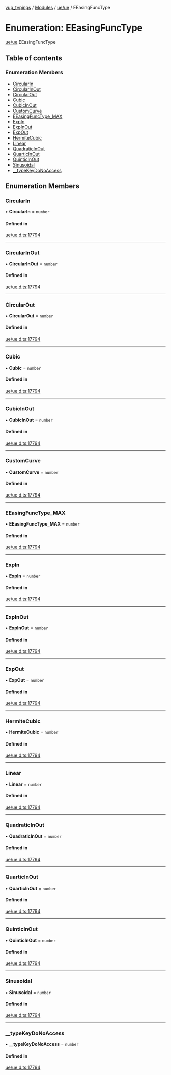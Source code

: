 [yug_typings](../README.md) / [Modules](../modules.md) / [ue/ue](../modules/ue_ue.md) / EEasingFuncType

# Enumeration: EEasingFuncType

[ue/ue](../modules/ue_ue.md).EEasingFuncType

## Table of contents

### Enumeration Members

- [CircularIn](ue_ue.EEasingFuncType.md#circularin)
- [CircularInOut](ue_ue.EEasingFuncType.md#circularinout)
- [CircularOut](ue_ue.EEasingFuncType.md#circularout)
- [Cubic](ue_ue.EEasingFuncType.md#cubic)
- [CubicInOut](ue_ue.EEasingFuncType.md#cubicinout)
- [CustomCurve](ue_ue.EEasingFuncType.md#customcurve)
- [EEasingFuncType\_MAX](ue_ue.EEasingFuncType.md#eeasingfunctype_max)
- [ExpIn](ue_ue.EEasingFuncType.md#expin)
- [ExpInOut](ue_ue.EEasingFuncType.md#expinout)
- [ExpOut](ue_ue.EEasingFuncType.md#expout)
- [HermiteCubic](ue_ue.EEasingFuncType.md#hermitecubic)
- [Linear](ue_ue.EEasingFuncType.md#linear)
- [QuadraticInOut](ue_ue.EEasingFuncType.md#quadraticinout)
- [QuarticInOut](ue_ue.EEasingFuncType.md#quarticinout)
- [QuinticInOut](ue_ue.EEasingFuncType.md#quinticinout)
- [Sinusoidal](ue_ue.EEasingFuncType.md#sinusoidal)
- [\_\_typeKeyDoNoAccess](ue_ue.EEasingFuncType.md#__typekeydonoaccess)

## Enumeration Members

### CircularIn

• **CircularIn** = `number`

#### Defined in

[ue/ue.d.ts:17794](https://github.com/YugMetaverse/yug_typings/blob/25cad34/ue/ue.d.ts#L17794)

___

### CircularInOut

• **CircularInOut** = `number`

#### Defined in

[ue/ue.d.ts:17794](https://github.com/YugMetaverse/yug_typings/blob/25cad34/ue/ue.d.ts#L17794)

___

### CircularOut

• **CircularOut** = `number`

#### Defined in

[ue/ue.d.ts:17794](https://github.com/YugMetaverse/yug_typings/blob/25cad34/ue/ue.d.ts#L17794)

___

### Cubic

• **Cubic** = `number`

#### Defined in

[ue/ue.d.ts:17794](https://github.com/YugMetaverse/yug_typings/blob/25cad34/ue/ue.d.ts#L17794)

___

### CubicInOut

• **CubicInOut** = `number`

#### Defined in

[ue/ue.d.ts:17794](https://github.com/YugMetaverse/yug_typings/blob/25cad34/ue/ue.d.ts#L17794)

___

### CustomCurve

• **CustomCurve** = `number`

#### Defined in

[ue/ue.d.ts:17794](https://github.com/YugMetaverse/yug_typings/blob/25cad34/ue/ue.d.ts#L17794)

___

### EEasingFuncType\_MAX

• **EEasingFuncType\_MAX** = `number`

#### Defined in

[ue/ue.d.ts:17794](https://github.com/YugMetaverse/yug_typings/blob/25cad34/ue/ue.d.ts#L17794)

___

### ExpIn

• **ExpIn** = `number`

#### Defined in

[ue/ue.d.ts:17794](https://github.com/YugMetaverse/yug_typings/blob/25cad34/ue/ue.d.ts#L17794)

___

### ExpInOut

• **ExpInOut** = `number`

#### Defined in

[ue/ue.d.ts:17794](https://github.com/YugMetaverse/yug_typings/blob/25cad34/ue/ue.d.ts#L17794)

___

### ExpOut

• **ExpOut** = `number`

#### Defined in

[ue/ue.d.ts:17794](https://github.com/YugMetaverse/yug_typings/blob/25cad34/ue/ue.d.ts#L17794)

___

### HermiteCubic

• **HermiteCubic** = `number`

#### Defined in

[ue/ue.d.ts:17794](https://github.com/YugMetaverse/yug_typings/blob/25cad34/ue/ue.d.ts#L17794)

___

### Linear

• **Linear** = `number`

#### Defined in

[ue/ue.d.ts:17794](https://github.com/YugMetaverse/yug_typings/blob/25cad34/ue/ue.d.ts#L17794)

___

### QuadraticInOut

• **QuadraticInOut** = `number`

#### Defined in

[ue/ue.d.ts:17794](https://github.com/YugMetaverse/yug_typings/blob/25cad34/ue/ue.d.ts#L17794)

___

### QuarticInOut

• **QuarticInOut** = `number`

#### Defined in

[ue/ue.d.ts:17794](https://github.com/YugMetaverse/yug_typings/blob/25cad34/ue/ue.d.ts#L17794)

___

### QuinticInOut

• **QuinticInOut** = `number`

#### Defined in

[ue/ue.d.ts:17794](https://github.com/YugMetaverse/yug_typings/blob/25cad34/ue/ue.d.ts#L17794)

___

### Sinusoidal

• **Sinusoidal** = `number`

#### Defined in

[ue/ue.d.ts:17794](https://github.com/YugMetaverse/yug_typings/blob/25cad34/ue/ue.d.ts#L17794)

___

### \_\_typeKeyDoNoAccess

• **\_\_typeKeyDoNoAccess** = `number`

#### Defined in

[ue/ue.d.ts:17794](https://github.com/YugMetaverse/yug_typings/blob/25cad34/ue/ue.d.ts#L17794)
